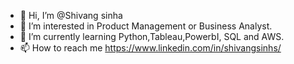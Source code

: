 - 👋 Hi, I’m @Shivang sinha
- 👀 I’m interested in  Product Management or Business Analyst. 
- 🌱 I’m currently learning Python,Tableau,PowerbI, SQL and AWS.
- 📫 How to reach me https://www.linkedin.com/in/shivangsinhs/

<!---
Shivangsinhs/Shivangsinhs is a ✨ special ✨ repository because its `README.md` (this file) appears on your GitHub profile.
You can click the Preview link to take a look at your changes.
--->
